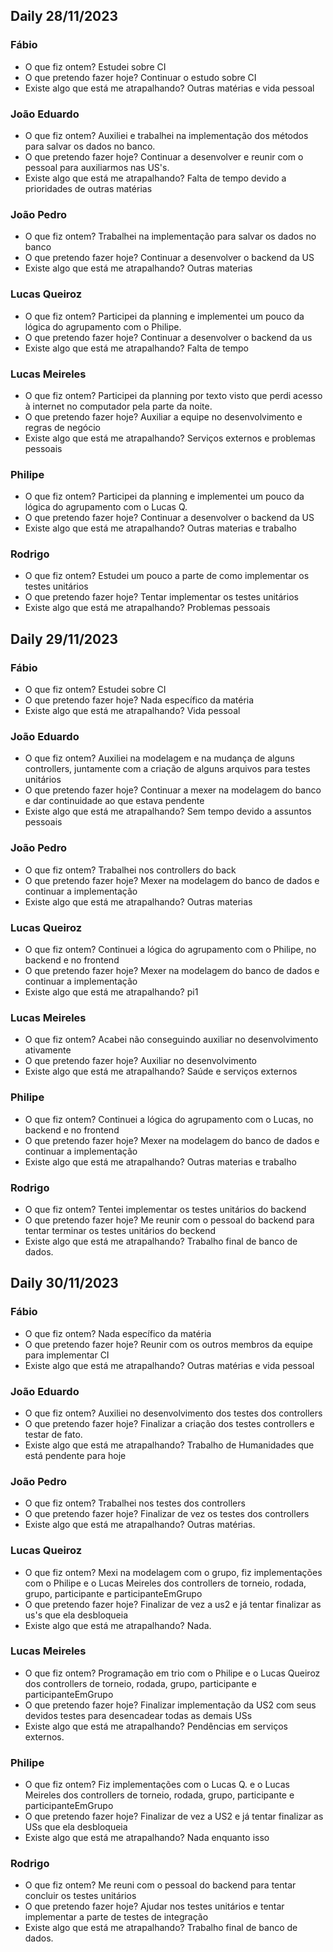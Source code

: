 ## Daily 28/11/2023
### Fábio
- O que fiz ontem? Estudei sobre CI
- O que pretendo fazer hoje? Continuar o estudo sobre CI
- Existe algo que está me atrapalhando? Outras matérias e vida pessoal

### João Eduardo
- O que fiz ontem? Auxiliei e trabalhei na implementação dos métodos para salvar os dados no banco.
- O que pretendo fazer hoje? Continuar a desenvolver e reunir com o pessoal para auxiliarmos nas US's.  
- Existe algo que está me atrapalhando? Falta de tempo devido a prioridades de outras matérias

### João Pedro
- O que fiz ontem? Trabalhei na implementação para salvar os dados no banco
- O que pretendo fazer hoje? Continuar a desenvolver o backend da US
- Existe algo que está me atrapalhando? Outras materias

### Lucas Queiroz
- O que fiz ontem? Participei da planning e implementei um pouco da lógica do agrupamento com o Philipe.
- O que pretendo fazer hoje? Continuar a desenvolver o backend da us
- Existe algo que está me atrapalhando? Falta de tempo

### Lucas Meireles
- O que fiz ontem? Participei da planning por texto visto que perdi acesso à internet no computador pela parte da noite.
- O que pretendo fazer hoje? Auxiliar a equipe no desenvolvimento e regras de negócio
- Existe algo que está me atrapalhando?  Serviços externos e problemas pessoais

### Philipe
- O que fiz ontem? Participei da planning e implementei um pouco da lógica do agrupamento com o Lucas Q.
- O que pretendo fazer hoje? Continuar a desenvolver o backend da US
- Existe algo que está me atrapalhando? Outras materias e trabalho

### Rodrigo
- O que fiz ontem? Estudei um pouco a parte de como implementar os testes unitários
- O que pretendo fazer hoje? Tentar implementar os testes unitários
- Existe algo que está me atrapalhando? Problemas pessoais

## Daily 29/11/2023
### Fábio
- O que fiz ontem? Estudei sobre CI 
- O que pretendo fazer hoje? Nada específico da matéria
- Existe algo que está me atrapalhando? Vida pessoal

### João Eduardo
- O que fiz ontem? Auxiliei na modelagem e na mudança de alguns controllers, juntamente com a criação de alguns arquivos para testes unitários
- O que pretendo fazer hoje? Continuar a mexer na modelagem do banco e dar continuidade ao que estava pendente
- Existe algo que está me atrapalhando? Sem tempo devido a assuntos pessoais

### João Pedro
- O que fiz ontem? Trabalhei nos controllers do back
- O que pretendo fazer hoje? Mexer na modelagem do banco de dados e continuar a implementação
- Existe algo que está me atrapalhando? Outras materias

### Lucas Queiroz
- O que fiz ontem? Continuei a lógica do agrupamento com o Philipe, no backend e no frontend
- O que pretendo fazer hoje? Mexer na modelagem do banco de dados e continuar a implementação
- Existe algo que está me atrapalhando? pi1

### Lucas Meireles
- O que fiz ontem? Acabei não conseguindo auxiliar no desenvolvimento ativamente
- O que pretendo fazer hoje? Auxiliar no desenvolvimento
- Existe algo que está me atrapalhando? Saúde e serviços externos

### Philipe
- O que fiz ontem? Continuei a lógica do agrupamento com o Lucas, no backend e no frontend
- O que pretendo fazer hoje? Mexer na modelagem do banco de dados e continuar a implementação
- Existe algo que está me atrapalhando? Outras materias e trabalho

### Rodrigo
- O que fiz ontem? Tentei implementar os testes unitários do backend
- O que pretendo fazer hoje? Me reunir com o pessoal do backend para tentar terminar os testes unitários do beckend
- Existe algo que está me atrapalhando? Trabalho final de banco de dados.

## Daily 30/11/2023
### Fábio
- O que fiz ontem? Nada específico da matéria 
- O que pretendo fazer hoje? Reunir com os outros membros da equipe para implementar CI
- Existe algo que está me atrapalhando? Outras matérias e vida pessoal

### João Eduardo
- O que fiz ontem? Auxiliei no desenvolvimento dos testes dos controllers
- O que pretendo fazer hoje? Finalizar a criação dos testes controllers e testar de fato.
- Existe algo que está me atrapalhando? Trabalho de Humanidades que está pendente para hoje

### João Pedro
- O que fiz ontem? Trabalhei nos testes dos controllers
- O que pretendo fazer hoje? Finalizar de vez os testes dos controllers
- Existe algo que está me atrapalhando? Outras matérias.

### Lucas Queiroz
- O que fiz ontem? Mexi na modelagem com o grupo, fiz implementações com o Philipe e o Lucas Meireles dos controllers de torneio, rodada, grupo, participante e participanteEmGrupo
- O que pretendo fazer hoje? Finalizar de vez a us2 e já tentar finalizar as us's que ela desbloqueia
- Existe algo que está me atrapalhando? Nada.

### Lucas Meireles
- O que fiz ontem? Programação em trio com o Philipe e o Lucas Queiroz dos controllers de torneio, rodada, grupo, participante e participanteEmGrupo
- O que pretendo fazer hoje? Finalizar implementação da US2 com seus devidos testes para desencadear todas as demais USs
- Existe algo que está me atrapalhando? Pendências em serviços externos.

### Philipe
- O que fiz ontem? Fiz implementações com o Lucas Q. e o Lucas Meireles dos controllers de torneio, rodada, grupo, participante e participanteEmGrupo
- O que pretendo fazer hoje? Finalizar de vez a US2 e já tentar finalizar as USs que ela desbloqueia
- Existe algo que está me atrapalhando? Nada enquanto isso

### Rodrigo
- O que fiz ontem? Me reuni com o pessoal do backend para tentar concluir os testes unitários
- O que pretendo fazer hoje? Ajudar nos testes unitários e tentar implementar a parte de testes de integração
- Existe algo que está me atrapalhando? Trabalho final de banco de dados.

